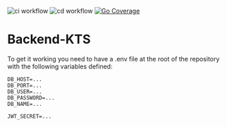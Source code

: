 ![ci workflow](https://github.com/ELITE-Kinoticketsystem/Backend-KTS/actions/workflows/ci.yml/badge.svg)
![cd workflow](https://github.com/ELITE-Kinoticketsystem/Backend-KTS/actions/workflows/cd.yml/badge.svg)
[![Go Coverage](https://github.com/ELITE-Kinoticketsystem/Backend-KTS/wiki/coverage.svg)](https://github.com/ELITE-Kinoticketsystem/Backend-KTS/wiki/Coverage-Report)


# Backend-KTS


To get it working you need to have a .env file at the root of the repository with the following variables defined:
```
DB_HOST=...
DB_PORT=...
DB_USER=...
DB_PASSWORD=...
DB_NAME=...

JWT_SECRET=...
```

